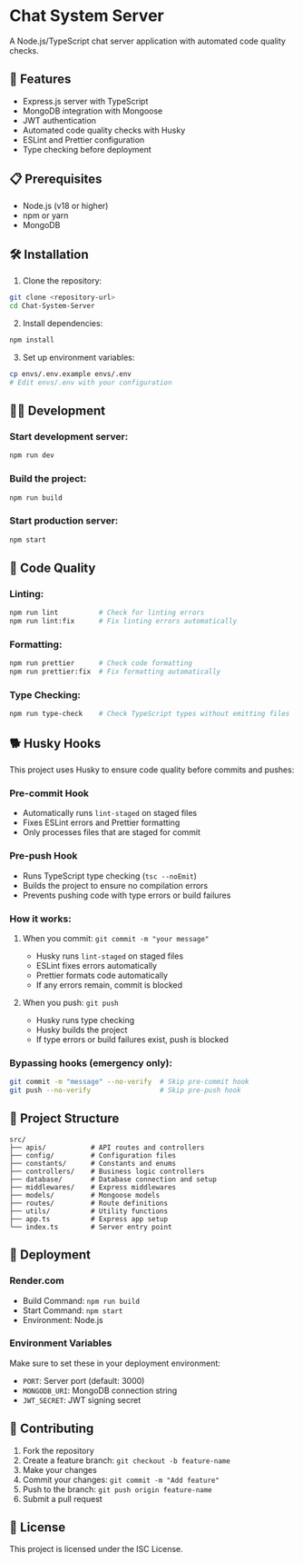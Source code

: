 # Chat System Server

A Node.js/TypeScript chat server application with automated code quality checks.

## 🚀 Features

- Express.js server with TypeScript
- MongoDB integration with Mongoose
- JWT authentication
- Automated code quality checks with Husky
- ESLint and Prettier configuration
- Type checking before deployment

## 📋 Prerequisites

- Node.js (v18 or higher)
- npm or yarn
- MongoDB

## 🛠️ Installation

1. Clone the repository:

```bash
git clone <repository-url>
cd Chat-System-Server
```

2. Install dependencies:

```bash
npm install
```

3. Set up environment variables:

```bash
cp envs/.env.example envs/.env
# Edit envs/.env with your configuration
```

## 🏃‍♂️ Development

### Start development server:

```bash
npm run dev
```

### Build the project:

```bash
npm run build
```

### Start production server:

```bash
npm start
```

## 🔧 Code Quality

### Linting:

```bash
npm run lint          # Check for linting errors
npm run lint:fix      # Fix linting errors automatically
```

### Formatting:

```bash
npm run prettier      # Check code formatting
npm run prettier:fix  # Fix formatting automatically
```

### Type Checking:

```bash
npm run type-check    # Check TypeScript types without emitting files
```

## 🐕 Husky Hooks

This project uses Husky to ensure code quality before commits and pushes:

### Pre-commit Hook

- Automatically runs `lint-staged` on staged files
- Fixes ESLint errors and Prettier formatting
- Only processes files that are staged for commit

### Pre-push Hook

- Runs TypeScript type checking (`tsc --noEmit`)
- Builds the project to ensure no compilation errors
- Prevents pushing code with type errors or build failures

### How it works:

1. When you commit: `git commit -m "your message"`
   - Husky runs `lint-staged` on staged files
   - ESLint fixes errors automatically
   - Prettier formats code automatically
   - If any errors remain, commit is blocked

2. When you push: `git push`
   - Husky runs type checking
   - Husky builds the project
   - If type errors or build failures exist, push is blocked

### Bypassing hooks (emergency only):

```bash
git commit -m "message" --no-verify  # Skip pre-commit hook
git push --no-verify                 # Skip pre-push hook
```

## 📁 Project Structure

```
src/
├── apis/           # API routes and controllers
├── config/         # Configuration files
├── constants/      # Constants and enums
├── controllers/    # Business logic controllers
├── database/       # Database connection and setup
├── middlewares/    # Express middlewares
├── models/         # Mongoose models
├── routes/         # Route definitions
├── utils/          # Utility functions
├── app.ts          # Express app setup
└── index.ts        # Server entry point
```

## 🚀 Deployment

### Render.com

- Build Command: `npm run build`
- Start Command: `npm start`
- Environment: Node.js

### Environment Variables

Make sure to set these in your deployment environment:

- `PORT`: Server port (default: 3000)
- `MONGODB_URI`: MongoDB connection string
- `JWT_SECRET`: JWT signing secret

## 🤝 Contributing

1. Fork the repository
2. Create a feature branch: `git checkout -b feature-name`
3. Make your changes
4. Commit your changes: `git commit -m "Add feature"`
5. Push to the branch: `git push origin feature-name`
6. Submit a pull request

## 📝 License

This project is licensed under the ISC License.
